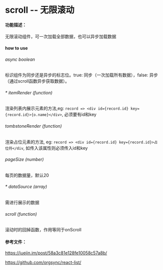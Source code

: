 # scroll -- 无限滚动
#### 功能描述：
无限滚动组件，可一次加载全部数据，也可以异步加载数据
#### how to use
###### async boolean
标识组件为同步还是异步的标志位。true: 同步（一次加载所有数据），false: 异步（通过scroll函数异步获取数据）。
###### _*_ itemRender (function)
渲染列表内展示元素的方法,eg: `record => <div id={record.id} key={record.id}>{o.name}</div>`, 必须要有id和key
###### tombstoneRender (function)
渲染占位元素的方法, eg: `record => <div id={record.id} key={record.id}>占位符</div`, 如传入该属性则必须传入id和key
###### pageSize (number)
每页的数据量，默认20
###### _*_ dataSource (array)
需进行展示的数据
###### scroll (function)
滚动时的回掉函数，作用等同于onScroll

#### 参考文件：

<https://juejin.im/post/58a3c81e128fe10058c57a8b/>

<https://github.com/orgsync/react-list/>
